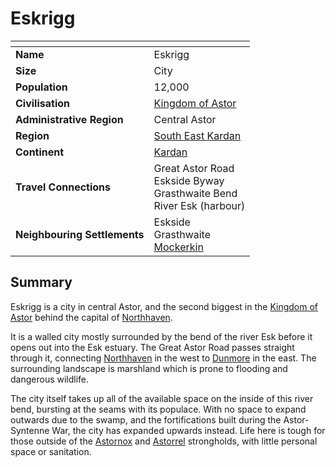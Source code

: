 # Eskrigg

| []() | |
| --- | --- |
| **Name** | Eskrigg |
| **Size** | City |
| **Population** | 12,000 |
| **Civilisation** | [Kingdom of Astor](../README.md) |
| **Administrative Region** | Central Astor |
| **Region** | [South East Kardan](../../../geography/kardan/south-east-kardan.md) |
| **Continent** | [Kardan](../../../geography/kardan/README.md) |
| **Travel Connections** | Great Astor Road<br />Eskside Byway<br />Grasthwaite Bend<br />River Esk (harbour) |
| **Neighbouring Settlements** | Eskside<br />Grasthwaite<br />[Mockerkin](mockerkin.md) |

## Summary

Eskrigg is a city in central Astor, and the second biggest in the [Kingdom of Astor](../README.md) behind the capital of [Northhaven](northhaven/README.md).

It is a walled city mostly surrounded by the bend of the river Esk before it opens out into the Esk estuary. The Great Astor Road passes straight through it, connecting [Northhaven](northhaven/README.md) in the west to [Dunmore](dunmore.md) in the east. The surrounding landscape is marshland which is prone to flooding and dangerous wildlife.

The city itself takes up all of the available space on the inside of this river bend, bursting at the seams with its populace. With no space to expand outwards due to the swamp, and the fortifications built during the Astor-Syntenne War, the city has expanded upwards instead. Life here is tough for those outside of the [Astornox](../organisations/astornox.md) and [Astorrel](../organisations/astorrel/README.md) strongholds, with little personal space or sanitation.
